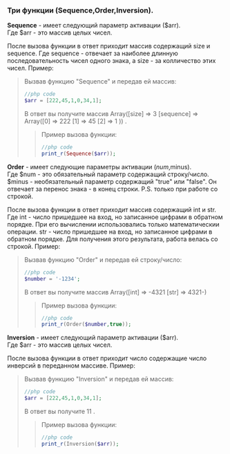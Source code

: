 ### Три функции (Sequence,Order,Inversion). 

**Sequence** - имеет следующий параметр активации ($arr). <br>
Где $arr - это массив целых чисел.<br>

После вызова функции в ответ приходит массив содержащий size  и sequence.
Где sequence - отвечает за наиболее длинную последовательность чисел одного знака, а size - за колличество этих чисел.
Пример:
> Вызвав функцию "Sequence" и передав ей массив: <br>
> ```php 
> //php code 
> $arr = [222,45,1,0,34,1];
> ```
> В ответ вы получите массив Array([size] => 3 [sequence] => Array([0] => 222 [1] => 45 [2] => 1 )) . <br>
>> Пример вызова функции:
>> ```php 
>> //php code 
>> print_r(Sequence($arr));
>> ```


**Order** - имеет следующие параметры активации ($num,$minus). <br>
Где $num - это обязательный параметр содержащий строку/число.<br>
$minus - необязательный параметр содержащий "true" или "false". Он отвечает за перенос знака - в конец строки. P.S. только при работе со строкой.

После вызова функции в ответ приходит массив содержащий int  и str.
Где int - число пришедшее на вход, но записанное цифрами в обратном порядке. При его вычислении использовались только математическии операции.
str - число пришедшее на вход, но записанное цифрами в обратном порядке. Для получения этого результата, работа велась со строкой.
Пример:
> Вызвав функцию "Order" и передав ей строку/число: <br>
> ```php 
> //php code 
> $number = '-1234';
> ```
> В ответ вы получите массив Array([int] => -4321 [str] => 4321-) <br>
>> Пример вызова функции:
>> ```php 
>> //php code 
>> print_r(Order($number,true));
>> ```


**Inversion** - имеет следующий параметр активации ($arr). <br>
Где $arr - это массив целых чисел.<br>

После вызова функции в ответ приходит число содержащие число инверсий в переданном массиве.
Пример:
> Вызвав функцию "Inversion" и передав ей массив: <br>
> ```php 
> //php code 
> $arr = [222,45,1,0,34,1];
> ```
> В ответ вы получите 11 . <br>
>> Пример вызова функции:
>> ```php 
>> //php code 
>> print_r(Inversion($arr));
>> ```

